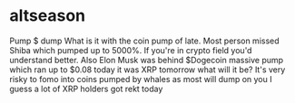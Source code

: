 # altseason
Pump $ dump
What is it with the coin pump of late. Most person missed Shiba which pumped up to 5000%. If you're in crypto field you'd understand better. Also Elon Musk was behind $Dogecoin massive pump which ran up to $0.08 today it was XRP tomorrow what will it be? It's very risky to fomo into coins pumped by whales as most will dump on you I guess a lot of XRP holders got rekt today 
